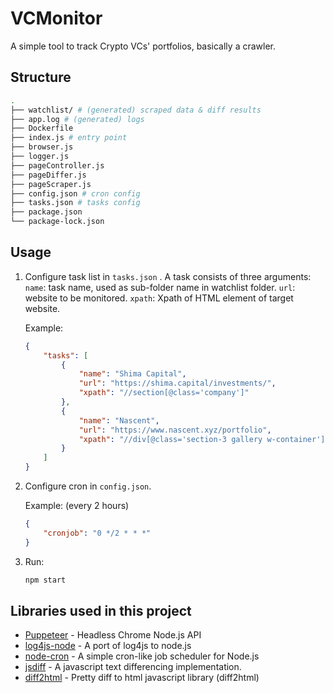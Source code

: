 # VCMonitor

A simple tool to track Crypto VCs' portfolios, basically a crawler.

## Structure

```bash
.
├── watchlist/ # (generated) scraped data & diff results
├── app.log # (generated) logs
├── Dockerfile
├── index.js # entry point
├── browser.js
├── logger.js
├── pageController.js
├── pageDiffer.js
├── pageScraper.js
├── config.json # cron config
├── tasks.json # tasks config
├── package.json
└── package-lock.json
```

## Usage

1. Configure task list in  `tasks.json` . A task consists of three arguments:
   `name`: task name, used as sub-folder name in watchlist folder.
   `url`: website to be monitored.
   `xpath`: Xpath of HTML element of target website.

   Example:

   ```json
   {
       "tasks": [
           {
               "name": "Shima Capital",
               "url": "https://shima.capital/investments/",
               "xpath": "//section[@class='company']"
           },
           {
               "name": "Nascent",
               "url": "https://www.nascent.xyz/portfolio",
               "xpath": "//div[@class='section-3 gallery w-container']"
           }
       ]
   }
   ```

2. Configure cron in `config.json`.

   Example: (every 2 hours)
   ```json
   {
       "cronjob": "0 */2 * * *"
   }
   ```

3. Run:
   ```bash
   npm start
   ```


## Libraries used in this project

- [Puppeteer](https://github.com/puppeteer/puppeteer) - Headless Chrome Node.js API
- [log4js-node](https://github.com/log4js-node/log4js-node) - A port of log4js to node.js
- [node-cron](https://github.com/node-cron/node-cron) - A simple cron-like job scheduler for Node.js
- [jsdiff](https://github.com/kpdecker/jsdiff) - A javascript text differencing implementation.
- [diff2html](https://github.com/rtfpessoa/diff2html) - Pretty diff to html javascript library (diff2html)